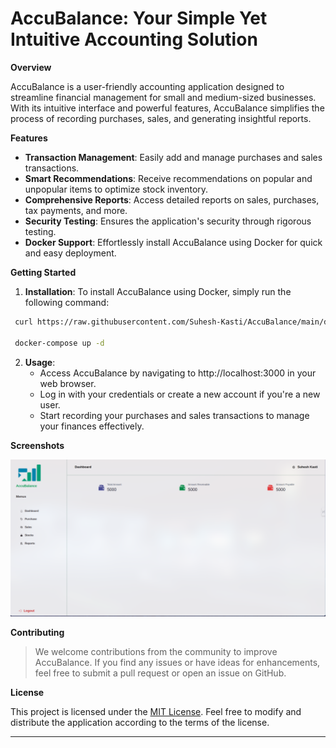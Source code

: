  # AccuBalance: Your Simple Yet Intuitive Accounting Solution

**Overview**

AccuBalance is a user-friendly accounting application designed to streamline financial management for small and medium-sized businesses. With its intuitive interface and powerful features, AccuBalance simplifies the process of recording purchases, sales, and generating insightful reports.

**Features**

- **Transaction Management**: Easily add and manage purchases and sales transactions.
- **Smart Recommendations**: Receive recommendations on popular and unpopular items to optimize stock inventory.
- **Comprehensive Reports**: Access detailed reports on sales, purchases, tax payments, and more.
- **Security Testing**: Ensures the application's security through rigorous testing.
- **Docker Support**: Effortlessly install AccuBalance using Docker for quick and easy deployment.

**Getting Started**

1. **Installation**: To install AccuBalance using Docker, simply run the following command:
```bash
 curl https://raw.githubusercontent.com/Suhesh-Kasti/AccuBalance/main/docker-compose.yaml

 docker-compose up -d
```

2. **Usage**:
   - Access AccuBalance by navigating to http://localhost:3000 in your web browser.
   - Log in with your credentials or create a new account if you're a new user.
   - Start recording your purchases and sales transactions to manage your finances effectively.

**Screenshots**

![AccuBalance Screenshot](./images/accubalance.png)

**Contributing**

> We welcome contributions from the community to improve AccuBalance. If you find any issues or have ideas for enhancements, feel free to submit a pull request or open an issue on GitHub.

**License**

This project is licensed under the [MIT License](LICENSE). Feel free to modify and distribute the application according to the terms of the license.

---

